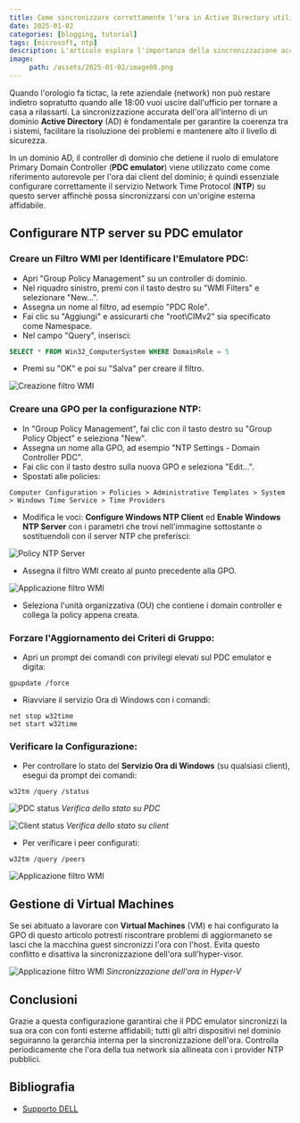 ```yaml
---
title: Come sincronizzare correttamente l'ora in Active Directory utilizzando il PDC Emulator
date: 2025-01-02
categories: [blogging, tutorial]
tags: [microsoft, ntp]
description: L'articolo esplora l'importanza della sincronizzazione accurata dell'ora in una rete aziendale e guida il lettore nella configurazione del servizio NTP sull'emulatore Primary Domain Controller (PDC emulator) in un dominio Active Directory.
image:
     path: /assets/2025-01-02/image08.png
---
```


Quando l'orologio fa tictac, la rete aziendale (network) non può restare indietro sopratutto quando alle 18:00 vuoi uscire dall'ufficio per tornare a casa a rilassarti. La sincronizzazione accurata dell'ora all'interno di un dominio **Active Directory** (AD) è fondamentale per garantire la coerenza tra i sistemi, facilitare la risoluzione dei problemi e mantenere alto il livello di sicurezza.
 
In un dominio AD, il controller di dominio che detiene il ruolo di emulatore Primary Domain Controller (**PDC emulator**) viene utilizzato come come riferimento autorevole per l'ora dai client del dominio; è quindi essenziale configurare correttamente il servizio Network Time Protocol (**NTP**) su questo server affinchè possa  sincronizzarsi con un'origine esterna affidabile.

## Configurare NTP server su PDC emulator

### Creare un Filtro WMI per Identificare l'Emulatore PDC:

- Apri "Group Policy Management" su un controller di dominio.
- Nel riquadro sinistro, premi con il tasto destro su "WMI Filters" e selezionare "New...".
- Assegna un nome al filtro, ad esempio "PDC Role".
- Fai clic su "Aggiungi" e assicurarti che "root\CIMv2" sia specificato come Namespace.
- Nel campo "Query", inserisci:

```sql
SELECT * FROM Win32_ComputerSystem WHERE DomainRole = 5
```
	 
- Premi su "OK" e poi su "Salva" per creare il filtro.

![Creazione filtro WMI](/assets/2025-01-02/image01.png) 

### Creare una GPO per la configurazione NTP:

- In "Group Policy Management", fai clic con il tasto destro su "Group Policy Object" e seleziona "New".
- Assegna un nome alla GPO, ad esempio "NTP Settings - Domain Controller PDC".
- Fai clic con il tasto destro sulla nuova GPO e seleziona "Edit...".
- Spostati alle policies:

```
Computer Configuration > Policies > Administrative Templates > System > Windows Time Service > Time Providers
```

- Modifica le voci: **Configure Windows NTP Client** ed **Enable Windows NTP Server** con i parametri che trovi nell'immagine sottostante o sostituendoli con il server NTP che preferisci:

![Policy NTP Server](/assets/2025-01-02/image02.png) 

- Assegna il filtro WMI creato al punto precedente alla GPO.

![Applicazione filtro WMI](/assets/2025-01-02/image03.png) 

- Seleziona l'unità organizzativa (OU) che contiene i domain controller e collega la policy appena creata.

### Forzare l'Aggiornamento dei Criteri di Gruppo:

- Apri un prompt dei comandi con privilegi elevati sul PDC emulator e digita:

```
gpupdate /force
```

- Riavviare il servizio Ora di Windows con i comandi:

```
net stop w32time
net start w32time
```

### Verificare la Configurazione:

- Per controllare lo stato del **Servizio Ora di Windows** (su qualsiasi client), esegui da prompt dei comandi:

```
w32tm /query /status
```

![PDC status](/assets/2025-01-02/image05.png)
_Verifica dello stato su PDC_

![Client status](/assets/2025-01-02/image04.png) 
_Verifica dello stato su client_

- Per verificare i peer configurati:

```
w32tm /query /peers
```
![Applicazione filtro WMI](/assets/2025-01-02/image06.png)

## Gestione di Virtual Machines

Se sei abituato a lavorare con **Virtual Machines** (VM) e hai configurato la GPO di questo articolo potresti riscontrare problemi di aggiormaneto se lasci che la macchina guest sincronizzi l'ora con l'host. Evita questo conflitto e disattiva la sincronizzazione dell'ora sull'hyper-visor.

![Applicazione filtro WMI](/assets/2025-01-02/image07.png)
_Sincronizzazione dell'ora in Hyper-V_ 

## Conclusioni

Grazie a questa configurazione garantirai che il PDC emulator sincronizzi la sua ora con con fonti esterne affidabili; tutti gli altri dispositivi nel dominio seguiranno la gerarchia interna per la sincronizzazione dell'ora. Controlla periodicamente che l'ora della tua network sia allineata con i provider NTP pubblici.

## Bibliografia

- [Supporto DELL](https://www.dell.com/support/kbdoc/it-it/000215683/come-configurare-il-servizio-ora-di-windows-sull-emulatore-pdc-nella-policy-di-gruppo)